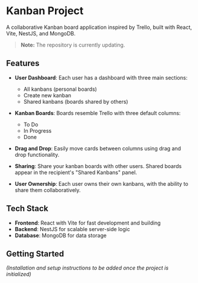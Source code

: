 # Kanban Project

A collaborative Kanban board application inspired by Trello, built with React, Vite, NestJS, and MongoDB.

> **Note:** The repository is currently updating.

## Features

- **User Dashboard**: Each user has a dashboard with three main sections:
  - All kanbans (personal boards)
  - Create new kanban
  - Shared kanbans (boards shared by others)

- **Kanban Boards**: Boards resemble Trello with three default columns:
  - To Do
  - In Progress
  - Done

- **Drag and Drop**: Easily move cards between columns using drag and drop functionality.

- **Sharing**: Share your kanban boards with other users. Shared boards appear in the recipient's "Shared Kanbans" panel.

- **User Ownership**: Each user owns their own kanbans, with the ability to share them collaboratively.

## Tech Stack

- **Frontend**: React with Vite for fast development and building
- **Backend**: NestJS for scalable server-side logic
- **Database**: MongoDB for data storage

## Getting Started

*(Installation and setup instructions to be added once the project is initialized)*